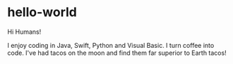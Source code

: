 # hello-world
Hi Humans!

I enjoy coding in Java, Swift, Python and Visual Basic. I turn coffee into code. 
I've had tacos on the moon and find them far superior to Earth tacos!
